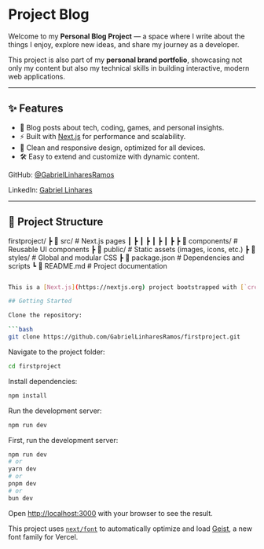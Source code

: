 # Project Blog

Welcome to my **Personal Blog Project** — a space where I write about the things I enjoy, explore new ideas, and share my journey as a developer.  

This project is also part of my **personal brand portfolio**, showcasing not only my content but also my technical skills in building interactive, modern web applications.

---

## ✨ Features
- 📰 Blog posts about tech, coding, games, and personal insights.  
- ⚡ Built with [Next.js](https://nextjs.org/) for performance and scalability.  
- 🎨 Clean and responsive design, optimized for all devices.  
- 🛠️ Easy to extend and customize with dynamic content.  

GitHub: [@GabrielLinharesRamos](https://github.com/GabrielLinharesRamos)

LinkedIn: [Gabriel Linhares](https://www.linkedin.com/in/gabriel-linhares-3759611a9/)

---


## 📂 Project Structure
firstproject/
 ┣ 📂 src/         # Next.js pages
 ┃ ┣
 ┃ ┣
 ┃ ┣
 ┃ ┣
 ┣ 📂 components/    # Reusable UI components
 ┣ 📂 public/        # Static assets (images, icons, etc.)
 ┣ 📂 styles/        # Global and modular CSS
 ┣ 📄 package.json   # Dependencies and scripts
 ┗ 📄 README.md      # Project documentation

```bash

This is a [Next.js](https://nextjs.org) project bootstrapped with [`create-next-app`](https://nextjs.org/docs/app/api-reference/cli/create-next-app).

## Getting Started

Clone the repository:

```bash
git clone https://github.com/GabrielLinharesRamos/firstproject.git
```

Navigate to the project folder:

```bash
cd firstproject
```

Install dependencies:

```bash
npm install
```

Run the development server:

```bash
npm run dev
```

First, run the development server:

```bash
npm run dev
# or
yarn dev
# or
pnpm dev
# or
bun dev
```

Open [http://localhost:3000](http://localhost:3000) with your browser to see the result.

This project uses [`next/font`](https://nextjs.org/docs/app/building-your-application/optimizing/fonts) to automatically optimize and load [Geist](https://vercel.com/font), a new font family for Vercel.

